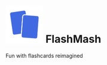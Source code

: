 # <img src="public/logo.png" alt="FlashMash Logo]" width="100"/> FlashMash 

Fun with flashcards reimagined
